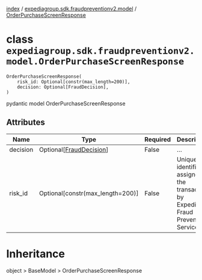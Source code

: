 [index](index.md) /
[expediagroup.sdk.fraudpreventionv2.model](expediagroup.sdk.fraudpreventionv2.model.md)
/ [OrderPurchaseScreenResponse](OrderPurchaseScreenResponse.md)

# class `expediagroup.sdk.fraudpreventionv2.model.OrderPurchaseScreenResponse`

```
OrderPurchaseScreenResponse(
    risk_id: Optional[constr(max_length=200)],
    decision: Optional[FraudDecision],
)
```

pydantic model OrderPurchaseScreenResponse

## Attributes

| Name     | Type                                          | Required | Description                                                                          |
| -------- | --------------------------------------------- | -------- | ------------------------------------------------------------------------------------ |
| decision | Optional\[[FraudDecision](FraudDecision.md)\] | False    | …                                                                                    |
| risk_id  | Optional\[constr(max_length=200)\]            | False    | Unique identifier assigned to the transaction by Expedia’s Fraud Prevention Service. |

# Inheritance

object > BaseModel > OrderPurchaseScreenResponse
